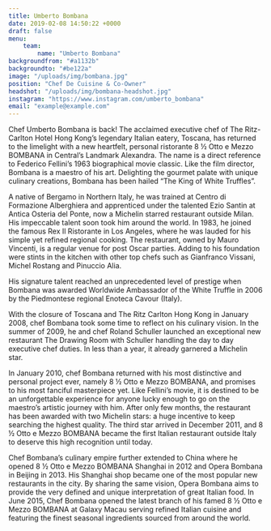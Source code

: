 ```yaml
---
title: Umberto Bombana
date: 2019-02-08 14:50:22 +0000
draft: false
menu: 
    team:
        name: "Umberto Bombana"
backgroundfrom: "#a1132b"
backgroundto: "#be122a"
image: "/uploads/img/bombana.jpg"
position: "Chef De Cuisine & Co-Owner"
headshot: "/uploads/img/bombana-headshot.jpg"
instagram: "https://www.instagram.com/umberto_bombana"
email: "example@example.com"
---
```

Chef Umberto Bombana is back! The acclaimed executive chef of The Ritz-Carlton Hotel Hong Kong’s legendary Italian eatery, Toscana, has returned to the limelight with a new heartfelt, personal ristorante 8 ½  Otto e Mezzo BOMBANA in Central’s Landmark Alexandra. The name is a direct reference to Federico Fellini’s 1963 biographical movie classic. Like the film director, Bombana is a maestro of his art. Delighting the gourmet palate with unique culinary creations, Bombana has been hailed “The King of White Truffles”.

A native of Bergamo in Northern Italy, he was trained at Centro di Formazione Alberghiera and apprenticed under the talented Ezio Santin at Antica Osteria del Ponte, now a Michelin starred restaurant outside Milan. His impeccable talent soon took him around the world. In 1983, he joined the famous Rex Il Ristorante in Los Angeles, where he was lauded for his simple yet refined regional cooking. The restaurant, owned by Mauro Vincenti, is a regular venue for post Oscar parties. Adding to his foundation were stints in the kitchen with other top chefs such as Gianfranco Vissani, Michel Rostang and Pinuccio Alia.

His signature talent reached an unprecedented level of prestige when Bombana was awarded Worldwide Ambassador of the White Truffle in 2006 by the Piedmontese regional Enoteca Cavour (Italy).

With the closure of Toscana and The Ritz Carlton Hong Kong in January 2008, chef Bombana took some time to reflect on his culinary vision. In the summer of 2009, he and chef Roland Schuller launched an exceptional new restaurant The Drawing Room with Schuller handling the day to day executive chef duties. In less than a year, it already garnered a Michelin star.

In January 2010, chef Bombana returned with his most distinctive and personal project ever, namely 8 ½ Otto e Mezzo BOMBANA, and promises to his most fanciful masterpiece yet. Like Fellini’s movie, it is destined to be an unforgettable experience for anyone lucky enough to go on the maestro’s artistic journey with him.  After only few months, the restaurant has been awarded with two Michelin stars: a huge incentive to keep searching the highest quality. The third star arrived in December 2011, and 8 ½ Otto e Mezzo BOMBANA became the first Italian restaurant outside Italy to deserve this high recognition until today.

Chef Bombana’s culinary empire further extended to China where he opened 8 ½ Otto e Mezzo BOMBANA Shanghai in 2012 and Opera Bombana in Beijing in 2013. His Shanghai shop became one of the most popular new restaurants in the city. By sharing the same vision, Opera Bombana aims to provide the very defined and unique interpretation of great Italian food. In June 2015, Chef Bombana opened the latest branch of his famed 8 ½ Otto e Mezzo BOMBANA at Galaxy Macau serving refined Italian cuisine and featuring the finest seasonal ingredients sourced from around the world.